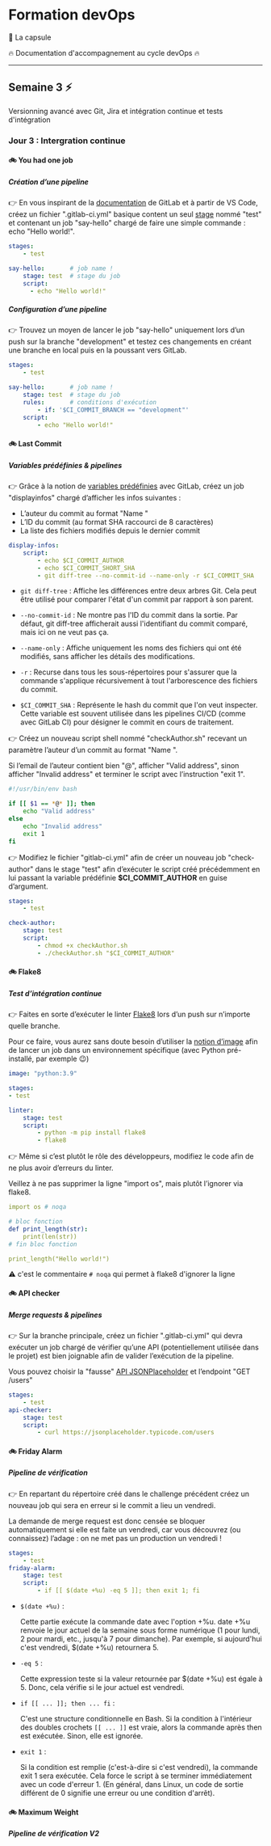 # Formation devOps

:pill: La capsule

:fire:  Documentation d'accompagnement au cycle devOps :fire:

---

## Semaine 3 :zap:

Versionning avancé avec Git, Jira et intégration continue et tests d'intégration

### Jour 3 : Intergration continue

#### :bike: You had one job

##### Création d’une pipeline

:point_right: En vous inspirant de la [documentation](https://docs.gitlab.com/ee/ci/yaml/gitlab_ci_yaml.html) de GitLab et à partir de VS Code, créez un fichier ".gitlab-ci.yml" basique content un seul [stage](https://docs.gitlab.com/ee/ci/pipelines/) nommé "test" et contenant un job "say-hello" chargé de faire une simple commande : echo "Hello world!".

```yaml
stages:
    - test

say-hello:       # job name !
    stage: test  # stage du job
    script:
      - echo "Hello world!"
```

##### Configuration d’une pipeline

:point_right: Trouvez un moyen de lancer le job "say-hello" uniquement lors d’un push sur la branche
"development" et testez ces changements en créant une branche en local puis en la poussant
vers GitLab.

```yaml
stages:
    - test

say-hello:       # job name !
    stage: test  # stage du job
    rules:       # conditions d'exécution
        - if: '$CI_COMMIT_BRANCH == "development"'
    script:
        - echo "Hello world!"
```

#### :bike: Last Commit

##### Variables prédéfinies & pipelines

:point_right: Grâce à la notion de [variables prédéfinies](https://docs.gitlab.com/ee/ci/variables/) avec GitLab, créez un job "displayinfos" chargé d’afficher les infos suivantes :

- L’auteur du commit au format "Name <email>"
- L’ID du commit (au format SHA raccourci de 8 caractères)
- La liste des fichiers modifiés depuis le dernier commit

```yaml
display-infos:
    script:
        - echo $CI_COMMIT_AUTHOR
        - echo $CI_COMMIT_SHORT_SHA
        - git diff-tree --no-commit-id --name-only -r $CI_COMMIT_SHA
```

- ```git diff-tree``` : Affiche les différences entre deux arbres Git. Cela peut être utilisé pour comparer l'état d'un commit par rapport à son parent.

- ```--no-commit-id``` : Ne montre pas l'ID du commit dans la sortie. Par défaut, git diff-tree afficherait aussi l'identifiant du commit comparé, mais ici on ne veut pas ça.

- ```--name-only``` : Affiche uniquement les noms des fichiers qui ont été modifiés, sans afficher les détails des modifications.

- ```-r``` : Recurse dans tous les sous-répertoires pour s'assurer que la commande s'applique récursivement à tout l'arborescence des fichiers du commit.

- ````$CI_COMMIT_SHA```` : Représente le hash du commit que l'on veut inspecter. Cette variable est souvent utilisée dans les pipelines CI/CD (comme avec GitLab CI) pour désigner le commit en cours de traitement.

:point_right: Créez un nouveau script shell nommé "checkAuthor.sh" recevant un paramètre l’auteur d’un
commit au format "Name <email>".

Si l’email de l’auteur contient bien "@", afficher "Valid address", sinon afficher "Invalid address"
et terminer le script avec l’instruction "exit 1".

```bash
#!/usr/bin/env bash

if [[ $1 == *@* ]]; then
    echo "Valid address"
else
    echo "Invalid address"
    exit 1
fi
```

:point_right: Modifiez le fichier "gitlab-ci.yml" afin de créer un nouveau job "check-author" dans le stage
"test" afin d’exécuter le script créé précédemment en lui passant la variable prédéfinie
**$CI_COMMIT_AUTHOR** en guise d’argument.

```yaml
stages:
    - test

check-author:
    stage: test
    script:
        - chmod +x checkAuthor.sh
        - ./checkAuthor.sh "$CI_COMMIT_AUTHOR"
```

#### :bike: Flake8

##### Test d’intégration continue

:point_right: Faites en sorte d’exécuter le linter [Flake8](https://flake8.pycqa.org/) lors d’un push sur n’importe quelle branche.

Pour ce faire, vous aurez sans doute besoin d’utiliser la [notion d’image](https://docs.gitlab.com/ee/ci/docker/using_docker_images.html) afin de lancer un job dans un environnement spécifique (avec Python pré-installé, par exemple 😉)

```yaml
image: "python:3.9"

stages:
- test

linter:
    stage: test
    script:
        - python -m pip install flake8
        - flake8
```

:point_right: Même si c’est plutôt le rôle des développeurs, modifiez le code afin de ne plus avoir
d’erreurs du linter.

Veillez à ne pas supprimer la ligne "import os", mais plutôt l’ignorer via flake8.

```yaml
import os # noqa

# bloc fonction
def print_length(str):
    print(len(str))
# fin bloc fonction

print_length("Hello world!")
```

:warning: c'est le commentaire ```# noqa``` qui permet à flake8 d'ignorer la ligne

#### :bike: API checker

##### Merge requests & pipelines

:point_right: Sur la branche principale, créez un fichier ".gitlab-ci.yml" qui devra exécuter un job chargé
de vérifier qu’une API (potentiellement utilisée dans le projet) est bien joignable afin de valider
l’exécution de la pipeline.

Vous pouvez choisir la "fausse" [API JSONPlaceholder](https://jsonplaceholder.typicode.com/) et l’endpoint "GET /users"

```yaml
stages:
    - test
api-checker:
    stage: test
    script:
        - curl https://jsonplaceholder.typicode.com/users
```

#### :bike: Friday Alarm

##### Pipeline de vérification

:point_right: En repartant du répertoire créé dans le challenge précédent créez un nouveau job qui sera
en erreur si le commit a lieu un vendredi.

La demande de merge request est donc censée se bloquer automatiquement si elle est faite
un vendredi, car vous découvrez (ou connaissez) l’adage : on ne met pas un production un
vendredi !

```yaml
stages:
    - test
friday-alarm:
    stage: test
    script:
        - if [[ $(date +%u) -eq 5 ]]; then exit 1; fi
```

- ```$(date +%u)``` :

    Cette partie exécute la commande date avec l'option +%u.
    date +%u renvoie le jour actuel de la semaine sous forme numérique (1 pour lundi, 2 pour mardi, etc., jusqu'à 7 pour dimanche).
    Par exemple, si aujourd'hui c'est vendredi, $(date +%u) retournera 5.

- ```-eq 5``` :

    Cette expression teste si la valeur retournée par $(date +%u) est égale à 5.
    Donc, cela vérifie si le jour actuel est vendredi.

- ```if [[ ... ]]; then ... fi``` :

    C'est une structure conditionnelle en Bash.
    Si la condition à l'intérieur des doubles crochets ```[[ ... ]]``` est vraie, alors la commande après then est exécutée. Sinon, elle est ignorée.

- ```exit 1``` :

    Si la condition est remplie (c'est-à-dire si c'est vendredi), la commande exit 1 sera exécutée.
    Cela force le script à se terminer immédiatement avec un code d'erreur 1. (En général, dans Linux, un code de sortie différent de 0 signifie une erreur ou une condition d'arrêt).

#### :bike: Maximum Weight

##### Pipeline de vérification V2

